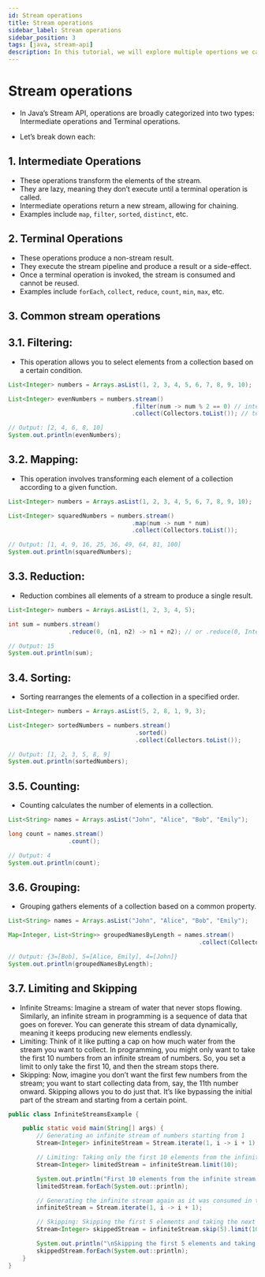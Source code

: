 ```yaml
---
id: Stream operations
title: Stream operations
sidebar_label: Stream operations
sidebar_position: 3
tags: [java, stream-api]
description: In this tutorial, we will explore multiple opertions we can perform on the streams with examples.
---
```


# Stream operations

- In Java’s Stream API, operations are broadly categorized into two types: Intermediate operations and Terminal operations. 

- Let’s break down each:

## 1. Intermediate Operations

- These operations transform the elements of the stream.
- They are lazy, meaning they don’t execute until a terminal operation is called.
- Intermediate operations return a new stream, allowing for chaining.
- Examples include `map`, `filter`, `sorted`, `distinct`, etc.


## 2. Terminal Operations

- These operations produce a non-stream result.
- They execute the stream pipeline and produce a result or a side-effect.
- Once a terminal operation is invoked, the stream is consumed and cannot be reused.
- Examples include `forEach`, `collect`, `reduce`, `count`, `min`, `max`, etc.


## 3. Common stream operations

## 3.1. Filtering: 

- This operation allows you to select elements from a collection based on a certain condition.

```java
List<Integer> numbers = Arrays.asList(1, 2, 3, 4, 5, 6, 7, 8, 9, 10);

List<Integer> evenNumbers = numbers.stream()
                                   .filter(num -> num % 2 == 0) // intermediate operation
                                   .collect(Collectors.toList()); // terminal operation

// Output: [2, 4, 6, 8, 10]
System.out.println(evenNumbers);
```

## 3.2. Mapping: 

- This operation involves transforming each element of a collection according to a given function.

```java
List<Integer> numbers = Arrays.asList(1, 2, 3, 4, 5, 6, 7, 8, 9, 10);

List<Integer> squaredNumbers = numbers.stream()
                                   .map(num -> num * num)
                                   .collect(Collectors.toList());

// Output: [1, 4, 9, 16, 25, 36, 49, 64, 81, 100]
System.out.println(squaredNumbers);
```


## 3.3. Reduction: 

- Reduction combines all elements of a stream to produce a single result.

```java
List<Integer> numbers = Arrays.asList(1, 2, 3, 4, 5);

int sum = numbers.stream()
                 .reduce(0, (n1, n2) -> n1 + n2); // or .reduce(0, Integer::sum);

// Output: 15
System.out.println(sum);
```

## 3.4. Sorting: 

- Sorting rearranges the elements of a collection in a specified order.

```java
List<Integer> numbers = Arrays.asList(5, 2, 8, 1, 9, 3);

List<Integer> sortedNumbers = numbers.stream()
                                    .sorted()
                                    .collect(Collectors.toList());

// Output: [1, 2, 3, 5, 8, 9]
System.out.println(sortedNumbers);
```

## 3.5. Counting: 

- Counting calculates the number of elements in a collection.

```java
List<String> names = Arrays.asList("John", "Alice", "Bob", "Emily");

long count = names.stream()
                 .count();

// Output: 4
System.out.println(count);
```

## 3.6. Grouping: 

- Grouping gathers elements of a collection based on a common property.

```java
List<String> names = Arrays.asList("John", "Alice", "Bob", "Emily");

Map<Integer, List<String>> groupedNamesByLength = names.stream()
                                                      .collect(Collectors.groupingBy(String::length));

// Output: {3=[Bob], 5=[Alice, Emily], 4=[John]}
System.out.println(groupedNamesByLength);
```

## 3.7. Limiting and Skipping

- Infinite Streams: Imagine a stream of water that never stops flowing. Similarly, an infinite stream in programming is a sequence of data that goes on forever. You can generate this stream of data dynamically, meaning it keeps producing new elements endlessly.
- Limiting: Think of it like putting a cap on how much water from the stream you want to collect. In programming, you might only want to take the first 10 numbers from an infinite stream of numbers. So, you set a limit to only take the first 10, and then the stream stops there.
- Skipping: Now, imagine you don’t want the first few numbers from the stream; you want to start collecting data from, say, the 11th number onward. Skipping allows you to do just that. It’s like bypassing the initial part of the stream and starting from a certain point.

```java
public class InfiniteStreamsExample {

    public static void main(String[] args) {
        // Generating an infinite stream of numbers starting from 1
        Stream<Integer> infiniteStream = Stream.iterate(1, i -> i + 1);

        // Limiting: Taking only the first 10 elements from the infinite stream
        Stream<Integer> limitedStream = infiniteStream.limit(10);

        System.out.println("First 10 elements from the infinite stream:");
        limitedStream.forEach(System.out::println);

        // Generating the infinite stream again as it was consumed in the previous operation
        infiniteStream = Stream.iterate(1, i -> i + 1);

        // Skipping: Skipping the first 5 elements and taking the next 10 elements
        Stream<Integer> skippedStream = infiniteStream.skip(5).limit(10);

        System.out.println("\nSkipping the first 5 elements and taking the next 10:");
        skippedStream.forEach(System.out::println);
    }
}
```
